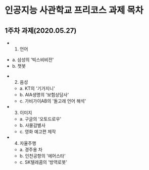 
# 인공지능 사관학교 프리코스 과제 목차
## 1주차 과제(2020.05.27)
  * 1. 언어
   - a. 삼성의 '빅스비비전'
   - b. 챗봇
  * 2. 음성
    - a. KT의 '기가지니'
    - b. AIA생명의 '보험상담사'
    - c. 가비가이AB의 '돌고래 언어 해석'
  * 3. 이미지
    - a. 구글의 '오토드로우'
    - b. 사물감별사
    - c. 영화 예고편 제작
  * 4. 자율주행
    - a. 경주용 차
    - b. 인천공항의 '에어스타'
    - c. SK텔레콤의 '방역로봇'
